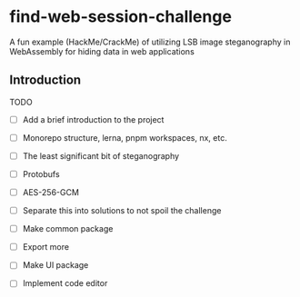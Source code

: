 # find-web-session-challenge
A fun example (HackMe/CrackMe) of utilizing LSB image steganography in WebAssembly for hiding data in web applications

## Introduction

TODO

- [ ] Add a brief introduction to the project
- [ ] Monorepo structure, lerna, pnpm workspaces, nx, etc.
- [ ] The least significant bit of steganography
- [ ] Protobufs
- [ ] AES-256-GCM
- [ ] Separate this into solutions to not spoil the challenge

- [ ] Make common package
- [ ] Export more
- [ ] Make UI package

- [ ] Implement code editor
